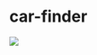 # car-finder
<image src= "https://download1078.mediafire.com/5hj593zlfgmg/ryzhix0x80aldbg/wireframe.png">

